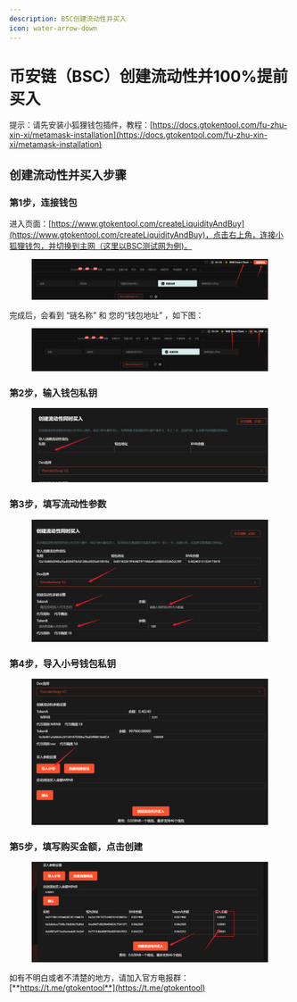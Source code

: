 ```yaml
---
description: BSC创建流动性并买入
icon: water-arrow-down
---
```


# 币安链（BSC）创建流动性并100%提前买入

提示：请先安装小狐狸钱包插件，教程：[https://docs.gtokentool.com/fu-zhu-xin-xi/metamask-installation](https://docs.gtokentool.com/fu-zhu-xin-xi/metamask-installation)

## 创建流动性并买入步骤

### 第1步，连接钱包

进入页面：[https://www.gtokentool.com/createLiquidityAndBuy](https://www.gtokentool.com/createLiquidityAndBuy)，点击右上角，连接小狐狸钱包，并切换到主网（这里以BSC测试网为例)。

<figure><img src="../.gitbook/assets/image (402).png" alt=""><figcaption></figcaption></figure>

完成后，会看到 “链名称” 和 您的“钱包地址” ，如下图：

<figure><img src="../.gitbook/assets/image (401).png" alt=""><figcaption></figcaption></figure>

### 第2步，输入钱包私钥

<figure><img src="../.gitbook/assets/image (403).png" alt=""><figcaption></figcaption></figure>

### 第3步，填写流动性参数

<figure><img src="../.gitbook/assets/image (404).png" alt=""><figcaption></figcaption></figure>

### 第4步，导入小号钱包私钥

<figure><img src="../.gitbook/assets/image (405).png" alt=""><figcaption></figcaption></figure>

### 第5步，填写购买金额，点击创建

<figure><img src="../.gitbook/assets/image (406).png" alt=""><figcaption></figcaption></figure>

如有不明白或者不清楚的地方，请加入官方电报群：[**https://t.me/gtokentool**](https://t.me/gtokentool)

